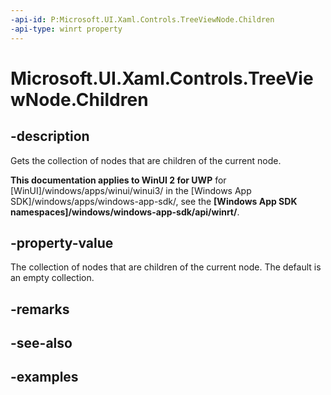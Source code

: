 ```yaml
---
-api-id: P:Microsoft.UI.Xaml.Controls.TreeViewNode.Children
-api-type: winrt property
---
```

<!-- Property syntax.
public IVector<TreeViewNode> Children { get; }
-->

# Microsoft.UI.Xaml.Controls.TreeViewNode.Children


## -description

Gets the collection of nodes that are children of the current node.


**This documentation applies to WinUI 2 for UWP** for [WinUI]/windows/apps/winui/winui3/ in the [Windows App SDK]/windows/apps/windows-app-sdk/, see the **[Windows App SDK namespaces]/windows/windows-app-sdk/api/winrt/**.

## -property-value

The collection of nodes that are children of the current node. The default is an empty collection.


## -remarks


## -see-also


## -examples


